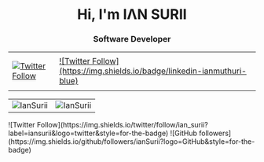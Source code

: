 
<h1 align="center">Hi, I'm IΛN SURII</h1>
<h3 align="center">Software Developer</h3>

    
  <table>  
    <tr>
<td>
<a href="https://twitter.com/ian_surii">
     
![Twitter Follow](https://img.shields.io/badge/twitter-iansurii-blue)
     
</a>
</td>
<td>
<a href="https://twitter.com/ian_surii">
![Twitter Follow](https://img.shields.io/badge/linkedin-ianmuthuri-blue)

</a>
</td>
    </tr>
    </table>
  


  

<table>  
<tr>
<td>
<img align="center" src="https://github-readme-stats.vercel.app/api/top-langs/?username=IanSurii&layout=compact&hide=html" alt="IanSurii" />

</td>
<td>

<img align="center" src="https://github-readme-stats.vercel.app/api?username=IanSurii&show_icons=true" alt="IanSurii" />

</td>

<tr>
</table>
 ![Twitter Follow](https://img.shields.io/twitter/follow/ian_surii?label=iansurii&logo=twitter&style=for-the-badge)
![GitHub followers](https://img.shields.io/github/followers/ianSurii?logo=GitHub&style=for-the-badge)
